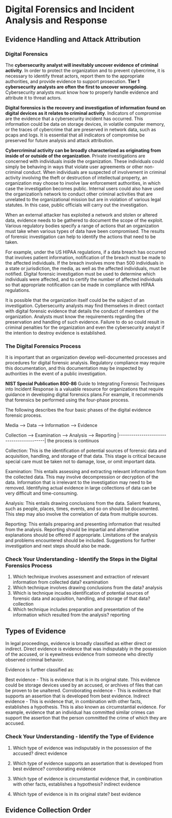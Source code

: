 # Digital Forensics and Incident Analysis and Response

## Evidence Handling and Attack Attribution

### Digital Forensics

The **cybersecurity analyst will inevitably uncover evidence of criminal activity**. In order to protect the organization and to prevent cybercrime, it is necessary to identify threat actors, report them to the appropriate authorities, and provide evidence to support prosecution. **Tier 1 cybersecurity analysts are often the first to uncover wrongdoing**. Cybersecurity analysts must know how to properly handle evidence and attribute it to threat actors.

**Digital forensics is the recovery and investigation of information found on digital devices as it relates to criminal activity**. Indicators of compromise are the evidence that a cybersecurity incident has occurred. This information could be data on storage devices, in volatile computer memory, or the traces of cybercrime that are preserved in network data, such as pcaps and logs. It is essential that all indicators of compromise be preserved for future analysis and attack attribution.

**Cybercriminal activity can be broadly characterized as originating from inside of or outside of the organization**. Private investigations are concerned with individuals inside the organization. These individuals could simply be behaving in ways that violate user agreements or other non-criminal conduct. When individuals are suspected of involvement in criminal activity involving the theft or destruction of intellectual property, an organization may choose to involve law enforcement authorities, in which case the investigation becomes public. Internal users could also have used the organization’s network to conduct other criminal activities that are unrelated to the organizational mission but are in violation of various legal statutes. In this case, public officials will carry out the investigation.

When an external attacker has exploited a network and stolen or altered data, evidence needs to be gathered to document the scope of the exploit. Various regulatory bodies specify a range of actions that an organization must take when various types of data have been compromised. The results of forensic investigation can help to identify the actions that need to be taken.

For example, under the US HIPAA regulations, if a data breach has occurred that involves patient information, notification of the breach must be made to the affected individuals. If the breach involves more than 500 individuals in a state or jurisdiction, the media, as well as the affected individuals, must be notified. Digital forensic investigation must be used to determine which individuals were affected, and to certify the number of affected individuals so that appropriate notification can be made in compliance with HIPAA regulations.

It is possible that the organization itself could be the subject of an investigation. Cybersecurity analysts may find themselves in direct contact with digital forensic evidence that details the conduct of members of the organization. Analysts must know the requirements regarding the preservation and handling of such evidence. Failure to do so could result in criminal penalties for the organization and even the cybersecurity analyst if the intention to destroy evidence is established.

### The Digital Forensics Process

It is important that an organization develop well-documented processes and procedures for digital forensic analysis. Regulatory compliance may require this documentation, and this documentation may be inspected by authorities in the event of a public investigation.

**NIST Special Publication 800-86** Guide to Integrating Forensic Techniques into Incident Response is a valuable resource for organizations that require guidance in developing digital forensics plans.For example, it recommends that forensics be performed using the four-phase process.

The following describes the four basic phases of the digital evidence forensic process.

Media --> Data --> Information --> Evidence

Collection --> Examination --> Analysis --> Reporting
    |------------------------------------------| the process is continuos

Collection: This is the identification of potential sources of forensic data and acquisition, handling, and storage of that data. This stage is critical because special care must be taken not to damage, lose, or omit important data.

Examination: This entails assessing and extracting relevant information from the collected data. This may involve decompression or decryption of the data. Information that is irrelevant to the investigation may need to be removed. Identifying actual evidence in large collections of data can be very difficult and time-consuming.

Analysis: This entails drawing conclusions from the data. Salient features, such as people, places, times, events, and so on should be documented. This step may also involve the correlation of data from multiple sources.

Reporting: This entails preparing and presenting information that resulted from the analysis. Reporting should be impartial and alternative explanations should be offered if appropriate. Limitations of the analysis and problems encountered should be included. Suggestions for further investigation and next steps should also be made.

### Check Your Understanding - Identify the Steps in the Digital Forensics Process

1. Which technique involves assessment and extraction of relevant information from collected data? examination
2. Which technique involves drawing conclusions from the data? analysis
3. Which is technique incudes identification of potential sources of forensic data and acquisition, handling, and storage of that data? collection
4. Which technique includes preparation and presentation of the information which resulted from the analysis? reporting

## Types of Evidence

In legal proceedings, evidence is broadly classified as either direct or indirect. Direct evidence is evidence that was indisputably in the possession of the accused, or is eyewitness evidence from someone who directly observed criminal behavior.

Evidence is further classified as:

Best evidence - This is evidence that is in its original state. This evidence could be storage devices used by an accused, or archives of files that can be proven to be unaltered.
Corroborating evidence - This is evidence that supports an assertion that is developed from best evidence.
Indirect evidence - This is evidence that, in combination with other facts, establishes a hypothesis. This is also known as circumstantial evidence. For example, evidence that an individual has committed similar crimes can support the assertion that the person committed the crime of which they are accused.

### Check Your Understanding - Identify the Type of Evidence

1. Which type of evidence was indisputably in the possession of the accused? direct evidence

2. Which type of evidence supports an assertation that is developed from best evidence? corroborating evidence

3. Which type of evidence is circumstantial evidence that, in combination with other facts, establishes a hypothesis? indirect evidence

4. Which type of evidence is in its original state? best evidence

## Evidence Collection Order

